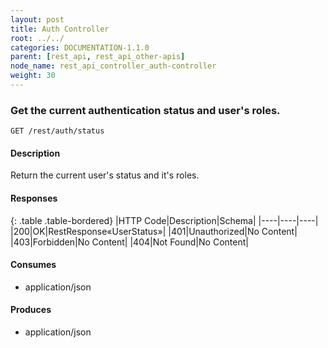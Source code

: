 ```yaml
---
layout: post
title: Auth Controller
root: ../../
categories: DOCUMENTATION-1.1.0
parent: [rest_api, rest_api_other-apis]
node_name: rest_api_controller_auth-controller
weight: 30
---
```


### Get the current authentication status and user's roles.
```
GET /rest/auth/status
```

#### Description

Return the current user's status and it's roles.

#### Responses

{: .table .table-bordered}
|HTTP Code|Description|Schema|
|----|----|----|
|200|OK|RestResponse«UserStatus»|
|401|Unauthorized|No Content|
|403|Forbidden|No Content|
|404|Not Found|No Content|


#### Consumes

* application/json

#### Produces

* application/json

